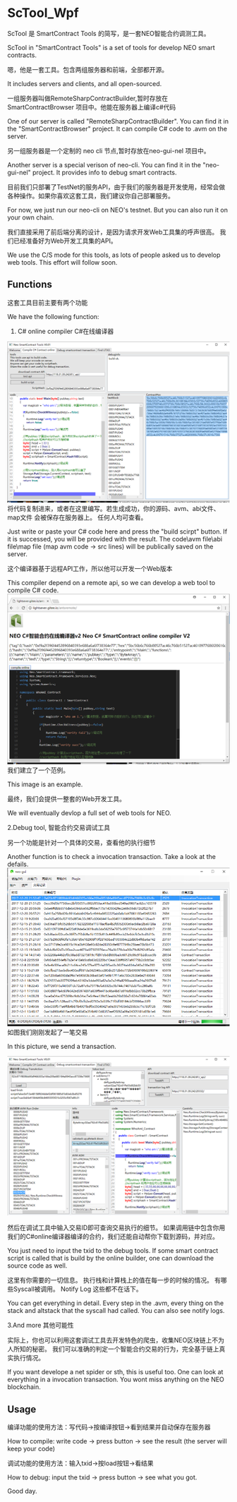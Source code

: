# ScTool_Wpf

ScTool 是 SmartContract Tools 的简写，是一套NEO智能合约调测工具。

ScTool in "SmartContract Tools" is a set of tools for develop NEO smart contracts.

嗯，他是一套工具。包含两组服务器和前端，全部都开源。

It includes servers and clients, and all open-sourced.

一组服务器叫做RemoteSharpContractBuilder,暂时存放在SmartContractBrowser 项目中。他能在服务器上编译c#代码

One of our server is called "RemoteSharpContractBuilder". You can find it in the "SmartContractBrowser" project. It can compile C# code to .avm on the server.

另一组服务器是一个定制的 neo cli 节点,暂时存放在neo-gui-nel 项目中。

Another server is a special verison of neo-cli. You can find it in the "neo-gui-nel" project. It provides info to debug smart contracts.

目前我们只部署了TestNet的服务API，由于我们的服务器是开发使用，经常会做各种操作。如果你喜欢这套工具，我们建议你自己部署服务。

For now, we just run our neo-cli on NEO's testnet. But you can also run it on your own chain.

我们直接采用了前后端分离的设计，是因为请求开发Web工具集的呼声很高。
我们已经准备好为Web开发工具集的API。

We use the C/S mode for this tools, as lots of people asked us to develop web tools. This effort will follow soon.

## Functions

这套工具目前主要有两个功能

We have the following function:

1. C# online compiler C#在线编译器

![](image/pic1.png)
将代码复制进来，或者在这里编写。若生成成功，你的源码、avm、abi文件、map文件 会被保存在服务器上。
任何人均可查看。

Just write or paste your C# code here and press the "build scirpt" button.
If it is successed, you will be provided with the result. 
The code\avm file\abi file\map file (map avm code -> src lines) will be publically saved on the server.

这个编译器基于远程API工作，所以他可以开发一个Web版本

This compiler depend on a remote api, so we can develop a web tool to compile C# code.
![](image/pic2.png)
我们建立了一个范例。

This image is an example.

最终，我们会提供一整套的Web开发工具。

We will eventually devlop a full set of web tools for NEO.

2.Debug tool, 智能合约交易调试工具

另一个功能是针对一个具体的交易，查看他的执行细节

Another function is to check a invocation transaction. Take a look at the defails.
![](image/pic3.png)
如图我们刚刚发起了一笔交易

In this picture, we send a transaction.

![](image/pic4.png)

然后在调试工具中输入交易ID即可查询交易执行的细节。
如果调用链中包含你用我们的C#online编译器编译的合约，我们还能自动帮你下载到源码，并对应。

You just need to input the txid to the debug tools.
If some smart contract script is called that is build by the online builder, one can download the source code as well.

这里有你需要的一切信息。
执行栈和计算栈上的值在每一步的时候的情况。
有哪些Syscall被调用。
Notify Log 这些都不在话下。

You can get everything in detail.
Every step in the .avm, every thing on the stack and altstack that the syscall had called.
You can also see notify logs.

3.And more 其他可能性

实际上，你也可以利用这套调试工具去开发特色的爬虫，收集NEO区块链上不为人所知的秘密。
我们可以准确的判定一个智能合约交易的行为，完全基于链上真实执行情况。

If you want develope a net spider or sth, this is useful too.
One can look at everything in a invocation transaction. You wont miss anything on the NEO blockchain.

## Usage
   
编译功能的使用方法：写代码->按编译按钮->看到结果并自动保存在服务器

How to compile: 
write code -> press button -> see the result (the server will keep your code)

调试功能的使用方法：输入txid->按load按钮->看结果

How to debug:
input the txid -> press button -> see what you got.

Good day.

